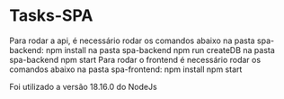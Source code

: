 # Tasks-SPA
Para rodar a api, é necessário rodar os comandos abaixo na pasta spa-backend:
npm install na pasta spa-backend
npm run createDB na pasta spa-backend
npm start
Para rodar o frontend é necessário rodar os comandos abaixo na pasta spa-frontend:
npm install
npm start

Foi utilizado a versão 18.16.0 do NodeJs
